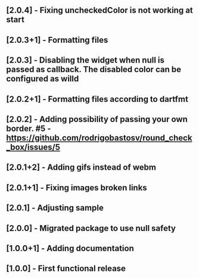 ## [2.0.4] - Fixing uncheckedColor is not working at start

## [2.0.3+1] - Formatting files

## [2.0.3] - Disabling the widget when null is passed as callback. The disabled color can be configured as willd

## [2.0.2+1] - Formatting files according to dartfmt

## [2.0.2] - Adding possibility of passing your own border. #5 - https://github.com/rodrigobastosv/round_check_box/issues/5

## [2.0.1+2] - Adding gifs instead of webm

## [2.0.1+1] - Fixing images broken links

## [2.0.1] - Adjusting sample

## [2.0.0] - Migrated package to use null safety

## [1.0.0+1] - Adding documentation

## [1.0.0] - First functional release
